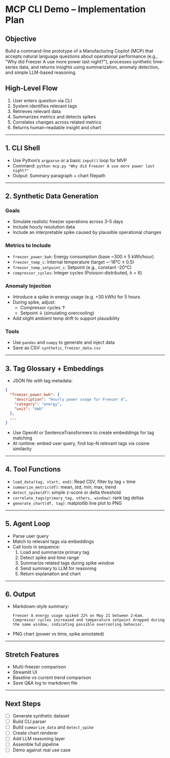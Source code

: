 

# MCP CLI Demo – Implementation Plan

## Objective
Build a command-line prototype of a Manufacturing Copilot (MCP) that accepts natural language questions about operational performance (e.g., "Why did Freezer A use more power last night?"), processes synthetic time-series data, and returns insights using summarization, anomaly detection, and simple LLM-based reasoning.

## High-Level Flow
1. User enters question via CLI
2. System identifies relevant tags
3. Retrieves relevant data
4. Summarizes metrics and detects spikes
5. Correlates changes across related metrics
6. Returns human-readable insight and chart

---

## 1. CLI Shell

- Use Python’s `argparse` or a basic `input()` loop for MVP
- Command: `python mcp.py "Why did Freezer A use more power last night?"`
- Output: Summary paragraph + chart filepath

---

## 2. Synthetic Data Generation

### Goals
- Simulate realistic freezer operations across 3–5 days
- Include hourly resolution data
- Include an interpretable spike caused by plausible operational changes

### Metrics to Include
- `freezer_power_kwh`: Energy consumption (base ~300 ± 5 kWh/hour)
- `freezer_temp_c`: Internal temperature (target ~-18°C ± 0.5)
- `freezer_temp_setpoint_c`: Setpoint (e.g., constant -20°C)
- `compressor_cycles`: Integer cycles (Poisson-distributed, λ = 6)

### Anomaly Injection
- Introduce a spike in energy usage (e.g. +30 kWh) for 5 hours
- During spike, adjust:
  - Compressor cycles ↑
  - Setpoint ↓ (simulating overcooling)
- Add slight ambient temp drift to support plausibility

### Tools
- Use `pandas` and `numpy` to generate and inject data
- Save as CSV: `synthetic_freezer_data.csv`

---

## 3. Tag Glossary + Embeddings

- JSON file with tag metadata:
```json
{
  "freezer_power_kwh": {
    "description": "Hourly power usage for Freezer A",
    "category": "energy",
    "unit": "kWh"
  },
  ...
}
```
- Use OpenAI or SentenceTransformers to create embeddings for tag matching
- At runtime: embed user query, find top-N relevant tags via cosine similarity

---

## 4. Tool Functions

- `load_data(tag, start, end)`: Read CSV, filter by tag + time
- `summarize_metric(df)`: mean, std, min, max, trend
- `detect_spike(df)`: simple z-score or delta threshold
- `correlate_tags(primary_tag, others, window)`: rank tag deltas
- `generate_chart(df, tag)`: matplotlib line plot to PNG

---

## 5. Agent Loop

- Parse user query
- Match to relevant tags via embeddings
- Call tools in sequence:
  1. Load and summarize primary tag
  2. Detect spike and time range
  3. Summarize related tags during spike window
  4. Send summary to LLM for reasoning
  5. Return explanation and chart

---

## 6. Output

- Markdown-style summary:
  ```
  Freezer A energy usage spiked 22% on May 21 between 2–6am. 
  Compressor cycles increased and temperature setpoint dropped during the same window, indicating possible overcooling behavior.
  ```
- PNG chart (power vs time, spike annotated)

---

## Stretch Features

- Multi-freezer comparison
- Streamlit UI
- Baseline vs current trend comparison
- Save Q&A log to markdown file

---

## Next Steps

- [ ] Generate synthetic dataset
- [ ] Build CLI parser
- [ ] Build `summarize_data` and `detect_spike`
- [ ] Create chart renderer
- [ ] Add LLM reasoning layer
- [ ] Assemble full pipeline
- [ ] Demo against real use case